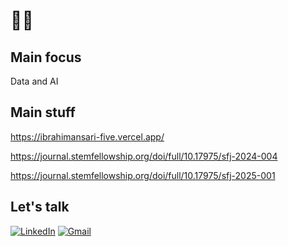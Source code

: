 # 👨‍💻

## Main focus
Data and AI

## Main stuff
https://ibrahimansari-five.vercel.app/

https://journal.stemfellowship.org/doi/full/10.17975/sfj-2024-004

https://journal.stemfellowship.org/doi/full/10.17975/sfj-2025-001

## Let's talk
[![LinkedIn](https://img.shields.io/badge/-LinkedIn-0077B5?style=flat-square&logo=linkedin&logoColor=white)](https://www.linkedin.com/in/ibrahim-ansari-775529270/)
[![Gmail](https://img.shields.io/badge/-Gmail-D14836?style=flat-square&logo=gmail&logoColor=white)](mailto:ibrahim.ansari4161@gmail.com)

